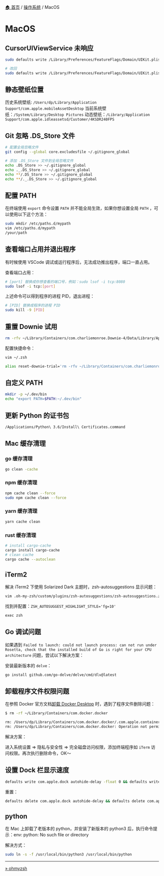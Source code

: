[🏠 首页](../_index.md) / [操作系统](_index.md) / MacOS

# MacOS

## CursorUIViewService 未响应

```bash
sudo defaults write /Library/Preferences/FeatureFlags/Domain/UIKit.plist redesigned_text_cursor -dict-add Enabled -bool NO

# 改回
sudo defaults write /Library/Preferences/FeatureFlags/Domain/UIKit.plist redesigned_text_cursor -dict-add Enabled -bool YES
```

## 静态壁纸位置

历史系统壁纸: `/Users/dp/Library/Application Support/com.apple.mobileAssetDesktop`
当前系统壁纸：`/System/Library/Desktop Pictures`
动态壁纸：`/Library/Application Support/com.apple.idleassetsd/Customer/4KSDR240FPS`

## Git 忽略 .DS_Store 文件

```bash
# 配置全局忽略文件
git config --global core.excludesfile ~/.gitignore_global

# 添加 .DS_Store 文件到全局忽略文件
echo .DS_Store >> ~/.gitignore_global
echo ._.DS_Store >> ~/.gitignore_global
echo **/.DS_Store >> ~/.gitignore_global
echo **/._.DS_Store >> ~/.gitignore_global
```

## 配置 PATH

在终端使用 `export` 命令设置 `PATH` 并不能全局生效，如果你想设置全局 `PATH` ，可以使用以下这个方法：

```bash
sudo mkdir /etc/paths.d/mypath
vim /etc/paths.d/mypath
/your/path
```

## 查看端口占用并退出程序

有时候使用 VSCode 调试或运行程序后，无法成功推出程序，端口一直占用。

查看端口占用：

```bash
# [port] 替换成你想查看的端口号，例如：sudo lsof -i tcp:8080
sudo lsof -i tcp:[port]
```

上述命令可以得到程序的进程 PID，退出进程：

```bash
# [PID] 替换成程序的进程 PID
sudo kill -9 [PID]
```

## 重置 Downie 试用

```bash
rm -rfv ~/Library/Containers/com.charliemonroe.Downie-4/Data/Library/Application\ Support/Downie\ 4
```

配置快捷命令：

```bash
vim ~/.zsh

alias reset-downie-trial='rm -rfv ~/Library/Containers/com.charliemonroe.Downie-4/Data/Library/Application\ Support/Downie\ 4'

```

## 自定义 PATH

```bash
mkdir -p ~/.dev/bin
echo "export PATH=$PATH:~/.dev/bin"
```

## 更新 Python 的证书包

```bash
/Applications/Python\ 3.6/Install\ Certificates.command
```

## Mac 缓存清理

### go 缓存清理

```bash
go clean -cache
```

### npm 缓存清理

```bash
npm cache clean --force
sudo npm cache clean --force
```

### yarn 缓存清理

```bash
yarn cache clean
```

### rust 缓存清理

```bash
# install cargo-cache
cargo install cargo-cache
# clean cache
cargo cache --autoclean
```

## iTerm2

解决 iTerm2 下使用 Solarized Dark 主题时，zsh-autosuggestions 显示问题：

```bash
vim .oh-my-zsh/custom/plugins/zsh-autosuggestions/zsh-autosuggestions.zsh
```

找到并配置：`ZSH_AUTOSUGGEST_HIGHLIGHT_STYLE='fg=10'`

```txt
exec zsh
```

## Go 调试问题

如果遇到 `Failed to launch: could not launch process: can not run under Rosetta, check that the installed build of Go is right for your CPU architecture` 问题，尝试以下解决方案：

安装最新版本的 `delve`：

```bash
go install github.com/go-delve/delve/cmd/dlv@latest
```

## 卸载程序文件权限问题

在参照 Docker 官方文档[卸载 Docker Desktop](https://docs.docker.com/desktop/uninstall/) 时，遇到了程序文件删除问题：

```bash
$ rm -rf ~/Library/Containers/com.docker.docker

rm: /Users/dp/Library/Containers/com.docker.docker/.com.apple.containermanagerd.metadata.plist: Operation not permitted
rm: /Users/dp/Library/Containers/com.docker.docker: Operation not permitted
```

解决方案：

进入系统设置 => 隐私与安全性 => 完全磁盘访问权限，添加终端程序如 `iTerm` 访问权限。再次执行删除命令，OK～

## 设置 Dock 栏显示速度

```bash
defaults write com.apple.dock autohide-delay -float 0 && defaults write com.apple.dock autohide-time-modifier -float 0.2 && killall Dock
```

重置：

```bash
defaults delete com.apple.dock autohide-delay && defaults delete com.apple.dock autohide-time-modifier && killall Dock
```

## python

在 Mac 上卸载了老版本的 python，并安装了新版本的 python3 后，执行命令提示：env: python: No such file or directory

解决方式：

```bash
sudo ln -s -f /usr/local/bin/python3 /usr/local/bin/python
```

---
[» ohmyzsh](ohmyzsh.md)
